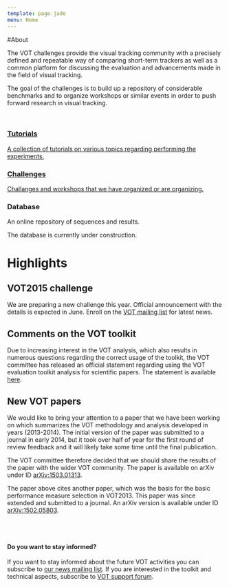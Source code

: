 ```yaml
---
template: page.jade
menu: Home
---
```


#About

The VOT challenges provide the visual tracking community with a precisely defined and repeatable way of comparing short-term trackers as well as a common platform for discussing the evaluation and advancements made in the field of visual tracking.

The goal of the challenges is to build up a repository of considerable benchmarks and to organize workshops or similar events in order to push forward research in visual tracking.

<br />

<div class="row">
<div class="col-lg-4 col-sm-12">
<a href="/howto/" class="hugebutton text-primary">
<h3><i class="glyphicon glyphicon-book"></i> Tutorials</h3>
A collection of tutorials on various topics regarding performing the experiments.
</a>
</div>

<div class="col-lg-4 col-sm-12">
<a href="/challenges.html" class="hugebutton text-primary">
<h3><i class="glyphicon glyphicon-star"></i> Challenges</h3>
Challanges and workshops that we have organized or are organizing.
</a>
</div>

<div class="col-lg-4 col-sm-12">
<div  class="hugebutton text-muted">
<h3><i class="glyphicon glyphicon-cloud"></i> Database</h3>
<p>An online repository of sequences and results.</p>
<p class="text-warning"><i class="glyphicon glyphicon-wrench"></i> The database is currently under construction.</p>
</div>
</div>

</div>

# Highlights

## VOT2015 challenge

We are preparing a new challenge this year. Official announcement with the details is expected in June. Enroll on the [VOT mailing list](https://service.ait.ac.at/mailman/listinfo/votchallenge) for latest news.

## Comments on the VOT toolkit

Due to increasing interest in the VOT analysis, which also results in numerous questions regarding the correct usage of the toolkit, the VOT committee has released an official statement regarding using the VOT evaluation toolkit analysis for scientific papers. The statement is available [<i class="glyphicon glyphicon-file"></i>here](/res/toolkit.pdf).

## New VOT papers 

We would like to bring your attention to a paper that we have been working on which summarizes the VOT methodology and analysis developed in years (2013-2014). The initial version of the paper was submitted to a journal in early 2014, but it took over half of year for the first round of review feedback and it will likely take some time until the final publication.

The VOT committee therefore decided that we should share the results of the paper with the wider VOT community. The paper is available on arXiv under ID [<i class="glyphicon glyphicon-file"></i>arXiv:1503.01313](http://arxiv.org/abs/1503.01313).

The paper above cites another paper, which was the basis for the basic performance measure selection in VOT2013. This paper was since extended and submitted to a journal. An arXiv version is available under ID [<i class="glyphicon glyphicon-file"></i>arXiv:1502.05803](http://arxiv.org/abs/1502.05803).

<br/><br/>

<div class="alert alert-success" role="alert">
<div class="icon-left"><i class="glyphicon glyphicon-bullhorn hugeicon"></i> </div>
<h4>Do you want to stay informed?</h4>

If you want to stay informed about the future VOT activities you can subscribe to [our news mailing list](https://service.ait.ac.at/mailman/listinfo/votchallenge). If you are interested in the toolkit and technical aspects, subscribe to [VOT support forum](https://groups.google.com/forum/?hl=en#!forum/votchallenge-help).
</div>

